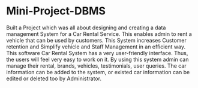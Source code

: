 # Mini-Project-DBMS

  Built a Project which was all about designing and creating a data management System for a Car Rental Service. This enables admin to rent a vehicle that can be used by customers. This System increases Customer retention and Simplify vehicle and Staff Management in an efficient way.
  This software Car Rental System has a very user-friendly interface. Thus, the users will feel very easy to work on it. By using this system admin can manage their rental, brands, vehicles, testimonials, user queries. The car information can be added to the system, or existed car information can be edited or deleted too by Administrator.



